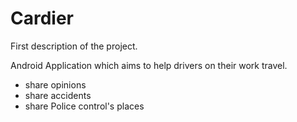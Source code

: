 Cardier
=======

First description of the project.

Android Application which aims to help drivers on their work travel.

- share opinions
- share accidents
- share Police control's places